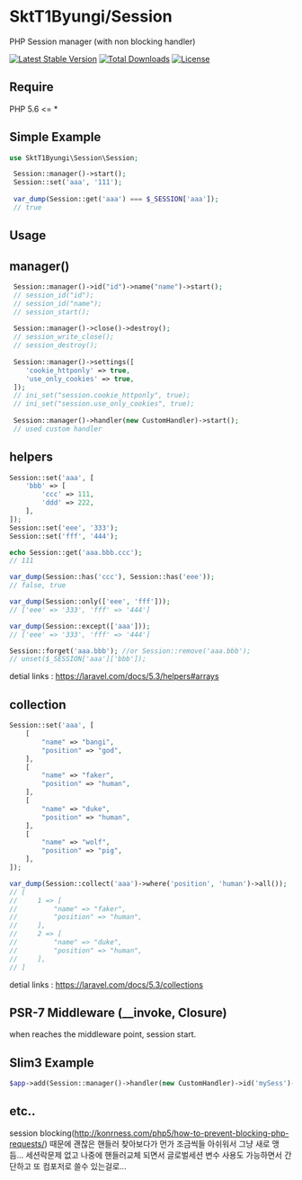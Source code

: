 SktT1Byungi/Session
==============================
PHP Session manager (with non blocking handler)

[![Latest Stable Version](https://poser.pugx.org/skt-t1-byungi/session/v/stable)](https://packagist.org/packages/skt-t1-byungi/session)
[![Total Downloads](https://poser.pugx.org/skt-t1-byungi/session/downloads)](https://packagist.org/packages/skt-t1-byungi/session)
[![License](https://poser.pugx.org/skt-t1-byungi/session/license)](https://packagist.org/packages/skt-t1-byungi/session)

Require
---
PHP 5.6 <= *

Simple Example
---
```php
use SktT1Byungi\Session\Session;

 Session::manager()->start();
 Session::set('aaa', '111');
 
 var_dump(Session::get('aaa') === $_SESSION['aaa']);
 // true
```
Usage
---
## manager()
```php
 Session::manager()->id("id")->name("name")->start();
 // session_id("id");
 // session_id("name");
 // session_start();
 
 Session::manager()->close()->destroy();
 // session_write_close();
 // session_destroy();
 
 Session::manager()->settings([
    'cookie_httponly' => true,
    'use_only_cookies' => true,
 ]);
 // ini_set("session.cookie_httponly", true);
 // ini_set("session.use_only_cookies", true);
 
 Session::manager()->handler(new CustomHandler)->start();
 // used custom handler
```
## helpers
```php
Session::set('aaa', [
    'bbb' => [
        'ccc' => 111,
        'ddd' => 222,
    ],
]);
Session::set('eee', '333');
Session::set('fff', '444');

echo Session::get('aaa.bbb.ccc');
// 111

var_dump(Session::has('ccc'), Session::has('eee'));
// false, true

var_dump(Session::only(['eee', 'fff']));
// ['eee' => '333', 'fff' => '444']

var_dump(Session::except(['aaa']));
// ['eee' => '333', 'fff' => '444']

Session::forget('aaa.bbb'); //or Session::remove('aaa.bbb');
// unset($_SESSION['aaa']['bbb']);
```
detial links : https://laravel.com/docs/5.3/helpers#arrays

## collection
```php
Session::set('aaa', [
    [
        "name" => "bangi",
        "position" => "god",
    ],
    [
        "name" => "faker",
        "position" => "human",
    ],
    [
        "name" => "duke",
        "position" => "human",
    ],
    [
        "name" => "wolf",
        "position" => "pig",
    ],
]);

var_dump(Session::collect('aaa')->where('position', 'human')->all());
// [
//     1 => [
//         "name" => "faker",
//         "position" => "human",
//     ],
//     2 => [
//         "name" => "duke",
//         "position" => "human",
//     ],
// ]
```
detial links :  https://laravel.com/docs/5.3/collections

PSR-7 Middleware (__invoke, Closure)
---
when reaches the middleware point, session start.

## Slim3 Example
```php
$app->add(Session::manager()->handler(new CustomHandler)->id('mySess')->middlware());
```

etc..
---
session blocking(http://konrness.com/php5/how-to-prevent-blocking-php-requests/) 때문에 괜찮은 핸들러 찾아보다가 먼가 조금씩들 아쉬워서 그냥 새로 맹듬... 세션락문제 없고 나중에 핸들러교체 되면서 글로벌세션 변수 사용도 가능하면서 간단하고 또 컴포저로 쓸수 있는걸로...